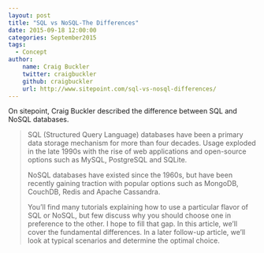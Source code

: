 ```yaml
---
layout: post
title: "SQL vs NoSQL-The Differences"
date: 2015-09-18 12:00:00
categories: September2015
tags:
  - Concept
author:
    name: Craig Buckler
    twitter: craigbuckler
    github: craigbuckler
    url: http://www.sitepoint.com/sql-vs-nosql-differences/
---
```


On sitepoint, Craig Buckler described the difference between SQL and NoSQL databases.

> SQL (Structured Query Language) databases have been a primary data storage mechanism for more than four decades. Usage exploded in the late 1990s with the rise of web applications and open-source options such as MySQL, PostgreSQL and SQLite.
>
> NoSQL databases have existed since the 1960s, but have been recently gaining traction with popular options such as MongoDB, CouchDB, Redis and Apache Cassandra.
>
> You’ll find many tutorials explaining how to use a particular flavor of SQL or NoSQL, but few discuss why you should choose one in preference to the other. I hope to fill that gap. In this article, we’ll cover the fundamental differences. In a later follow-up article, we’ll look at typical scenarios and determine the optimal choice.